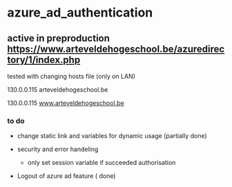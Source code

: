 # azure_ad_authentication 
## active in preproduction https://www.arteveldehogeschool.be/azuredirectory/1/index.php
tested with changing hosts file (only on LAN)

130.0.0.115 arteveldehogeschool.be

130.0.0.115 www.arteveldehogeschool.be


### to do
* change static link and variables for dynamic usage (partially done)


* security and error handeling
    * only set session variable if succeeded authorisation

* Logout of azure ad feature ( done)
